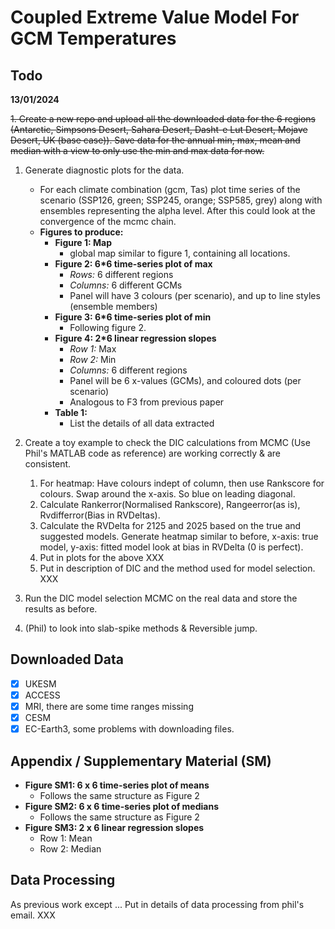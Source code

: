 # Coupled Extreme Value Model For GCM Temperatures

## Todo

**13/01/2024**

<del>1.  Create a new repo and upload all the downloaded data for the 6 regions (Antarctic, Simpsons Desert, Sahara Desert, Dasht-e Lut Desert, Mojave Desert, UK (base case)). Save data for the annual min, max, mean and median with a view to only use the min and max data for now.</del>

1. Generate diagnostic plots for the data. 
   - For each climate combination (gcm, Tas) plot time series of the scenario (SSP126, green; SSP245, orange; SSP585, grey) along with ensembles representing the alpha level. After this could look at the convergence of the mcmc chain.
   - **Figures to produce:**
     - **Figure 1: Map**
       - global map similar to figure 1, containing all locations.
     - **Figure 2: 6*6 time-series plot of max**
       - *Rows:* 6 different regions
       - *Columns:* 6 different GCMs
       - Panel will have 3 colours (per scenario), and up to line styles (ensemble members)
     - **Figure 3: 6*6 time-series plot of min**
       - Following figure 2.
     - **Figure 4: 2*6 linear regression slopes**
       - *Row 1:* Max
       - *Row 2:* Min
       - *Columns:* 6 different regions
       - Panel will be 6 x-values (GCMs), and coloured dots (per scenario)
       - Analogous to F3 from previous paper
     - **Table 1:**
       - List the details of all data extracted

2. Create a toy example to check the DIC calculations from MCMC (Use Phil's MATLAB code as reference) are working correctly & are consistent.
   1. For heatmap: Have colours indept of column, then use Rankscore for colours. Swap around the x-axis. So blue on leading diagonal. 
   2. Calculate Rankerror(Normalised Rankscore), Rangeerror(as is), Rvdifferror(Bias in RVDeltas).
   3. Calculate the RVDelta for 2125 and 2025 based on the true and suggested models. Generate heatmap similar to before, x-axis: true model, y-axis: fitted model look at bias in RVDelta (0 is perfect).
   4. Put in plots for the above XXX
   5. Put in description of DIC and the method used for model selection. XXX

3. Run the DIC model selection MCMC on the real data and store the results as before.

4. (Phil) to look into slab-spike methods & Reversible jump.

## Downloaded Data
- [X] UKESM
- [X] ACCESS
- [X] MRI, there are some time ranges missing
- [X] CESM
- [X] EC-Earth3, some problems with downloading files.

## Appendix / Supplementary Material (SM)

- **Figure SM1: 6 x 6 time-series plot of means**
  - Follows the same structure as Figure 2
- **Figure SM2: 6 x 6 time-series plot of medians**
  - Follows the same structure as Figure 2
- **Figure SM3: 2 x 6 linear regression slopes**
  - Row 1: Mean
  - Row 2: Median

## Data Processing

As previous work except ...
Put in details of data processing from phil's email. XXX


